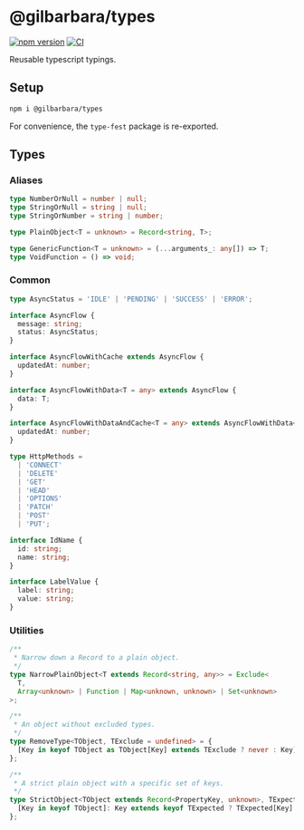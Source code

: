 # @gilbarbara/types

[![npm version](https://badge.fury.io/js/%40gilbarbara%2Ftypes.svg)](https://badge.fury.io/js/%40gilbarbara%2Ftypes) [![CI](https://github.com/gilbarbara/types/actions/workflows/main.yml/badge.svg)](https://github.com/gilbarbara/types/actions/workflows/main.yml)

Reusable typescript typings.

## Setup

```sh
npm i @gilbarbara/types
```

For convenience, the `type-fest` package is re-exported.

## Types

### Aliases

```typescript
type NumberOrNull = number | null;
type StringOrNull = string | null;
type StringOrNumber = string | number;

type PlainObject<T = unknown> = Record<string, T>;

type GenericFunction<T = unknown> = (...arguments_: any[]) => T;
type VoidFunction = () => void;
```


### Common

```typescript
type AsyncStatus = 'IDLE' | 'PENDING' | 'SUCCESS' | 'ERROR';

interface AsyncFlow {
  message: string;
  status: AsyncStatus;
}

interface AsyncFlowWithCache extends AsyncFlow {
  updatedAt: number;
}

interface AsyncFlowWithData<T = any> extends AsyncFlow {
  data: T;
}

interface AsyncFlowWithDataAndCache<T = any> extends AsyncFlowWithData<T> {
  updatedAt: number;
}

type HttpMethods =
  | 'CONNECT'
  | 'DELETE'
  | 'GET'
  | 'HEAD'
  | 'OPTIONS'
  | 'PATCH'
  | 'POST'
  | 'PUT';

interface IdName {
  id: string;
  name: string;
}

interface LabelValue {
  label: string;
  value: string;
}
```

### Utilities

```typescript
/**
 * Narrow down a Record to a plain object.
 */
type NarrowPlainObject<T extends Record<string, any>> = Exclude<
  T,
  Array<unknown> | Function | Map<unknown, unknown> | Set<unknown>
>;
```

```typescript
/**
 * An object without excluded types.
 */
type RemoveType<TObject, TExclude = undefined> = {
  [Key in keyof TObject as TObject[Key] extends TExclude ? never : Key]: TObject[Key];
};
```

```typescript
/**
 * A strict plain object with a specific set of keys.
 */
type StrictObject<TObject extends Record<PropertyKey, unknown>, TExpected> = TExpected & {
  [Key in keyof TObject]: Key extends keyof TExpected ? TExpected[Key] : never;
};
```

